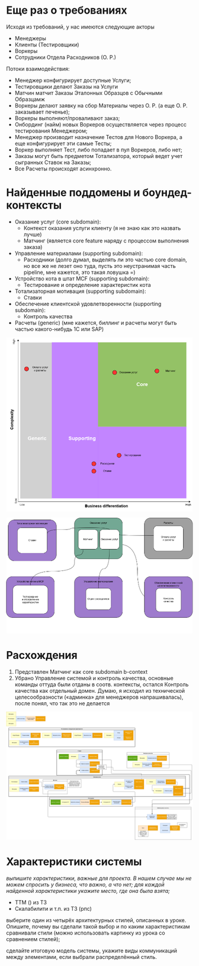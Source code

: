 # Еще раз о требованиях

Исходя из требований, у нас имеются следующие акторы
- Менеджеры
- Клиенты (Тестировщики)
- Воркеры
- Сотрудники Отдела Расходников (О. Р.)

Потоки взаимодействия:
- Менеджер конфигурирует доступные Услуги;
- Тестировщики делают Заказы на Услуги
- Матчин матчит Заказы Эталонных Образцов с Обычными Образцамж
- Воркеры делают заявку на сбор Материалы через О. Р. (а еще О. Р. заказывает печенье);
- Воркеры выполняют/проваливают заказ;
- Онбординг (найм) новых Воркеров осуществляется через процесс тестирования Менеджером;
- Менеджер производит назначение Тестов для Нового Воркера, а еще конфигурирует эти самые Тесты;
- Воркер выполняет Тест, либо попадает в пул Воркеров, либо нет;
- Заказы могут быть предметом Тотализатора, который ведет учет сыгранных Ставок на Заказы;
- Все Расчеты происходят асинхронно.

# Найденные поддомены и боундед-контексты

- Оказание услуг (core subdomain):
  - Контекст оказания услуги клиенту (я не знаю как это назвать лучше)
  - Матчинг (является core feature наряду с процессом выполнения заказа)
- Управление материалами (supporting subdomain):
  - Расходники (долго думал, выделять ли это частью core domain, но все же не лезет оно туда, пусть это неустранимая часть pipeline, мне кажется, это такая ловушка =)
- Устройство кота в штат MCF (supporting subdomain):
  - Тестирование и определение характеристик кота
- Тотализаторная мотивация (supporting subdomain):
  - Ставки
- Обеспечение клиентской удовлетворенности (supporting subdomain):
  - Контроль качества
- Расчеты (generic) (мне кажется, биллинг и расчеты могут быть частью какого-нибудь 1С или SAP)

![Core Domain Chart](figures/core-domain.drawio.png)

![Domain and Context](figures/domain.drawio.png)

# Расхождения

1. Представлен Матчинг как core subdomain b-context
2. Убрано Управление системой и контроль качества, основные команды оттуда были отданы в соотв. контексты, остался Контроль качества как отдельный домен. Думаю, я исходил из технической целесообразности («админка» для менеджеров напрашивалась), после понял, что так это не делается

![Event Storming](figures/es.drawio.png)

# Характеристики системы

*выпишите характеристики, важные для проекта. В нашем случае мы не можем спросить у бизнеса, что важно, а что нет;*
*для каждой найденной характеристики укажите место, где она была взята;*

- ТТМ () из ТЗ
- Скалабилити и т.п.  из ТЗ (рпс)


выберите один из четырёх архитектурных стилей, описанных в уроке. Опишите, почему вы сделали такой выбор и по каким характеристикам сравнивали стили (можно использовать картинку из урока со сравнением стилей);

сделайте итоговую модель системы, укажите виды коммуникаций между элементами, если выбрали распределённый стиль.